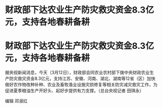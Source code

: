 # 财政部下达农业生产防灾救灾资金8.3亿元，支持各地春耕备耕

# 财政部下达农业生产防灾救灾资金8.3亿元，支持各地春耕备耕

据央视新闻消息，今天（3月12日），财政部会同农业农村部下拨中央财政农业生产防灾救灾资金8.3亿元，支持江苏、安徽、河南、湖北、湖南等12省（区）加快做好农作物改种补种、农业及畜牧渔业设施灾损修复等相关防灾减灾救灾工作，为促进夏季粮油生产开好头、起好步提供有力支撑。（总台央视记者
田琪永）

编辑 邓淑红

